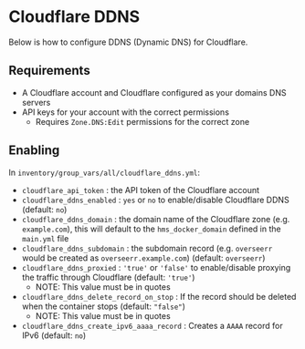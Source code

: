 # Cloudflare DDNS

Below is how to configure DDNS (Dynamic DNS) for Cloudflare.

## Requirements

- A Cloudflare account and Cloudflare configured as your domains DNS servers
- API keys for your account with the correct permissions
  - Requires `Zone.DNS:Edit` permissions for the correct zone

## Enabling

In `inventory/group_vars/all/cloudflare_ddns.yml`:

- `cloudflare_api_token` : the API token of the Cloudflare account
- `cloudflare_ddns_enabled` : `yes` or `no` to enable/disable Cloudflare DDNS (default: `no`)
- `cloudflare_ddns_domain` : the domain name of the Cloudflare zone (e.g. `example.com`), this will default to the `hms_docker_domain` defined in the `main.yml` file
- `cloudflare_ddns_subdomain` : the subdomain record (e.g. `overseerr` would be created as `overseerr.example.com`) (default: `overseerr`)
- `cloudflare_ddns_proxied` : `'true'` or `'false'` to enable/disable proxying the traffic through Cloudflare (default: `'true'`)
  - NOTE: This value must be in quotes
- `cloudflare_ddns_delete_record_on_stop` : If the record should be deleted when the container stops (default: `"false"`)
  - NOTE: This value must be in quotes
- `cloudflare_ddns_create_ipv6_aaaa_record` : Creates a `AAAA` record for IPv6 (default: `no`)
